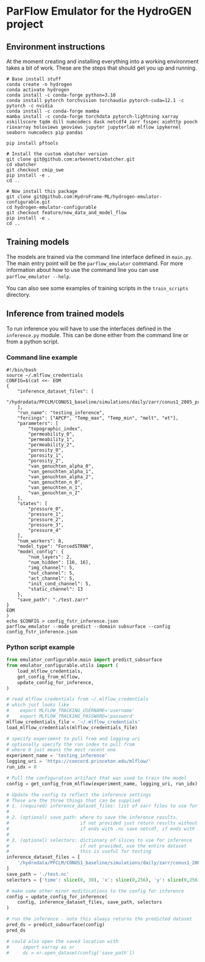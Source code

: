 # ParFlow Emulator for the HydroGEN project

## Environment instructions
At the moment creating and installing everything into a working environment takes a bit of work. These are the steps that should get you up and running. 

```
# Base install stuff
conda create -n hydrogen
conda activate hydrogen
conda install -c conda-forge python=3.10
conda install pytorch torchvision torchaudio pytorch-cuda=12.1 -c pytorch -c nvidia
conda install -c conda-forge mamba
mamba install -c conda-forge torchdata pytorch-lightning xarray  xskillscore tqdm dill numcodecs dask netcdf4 zarr fsspec aiohttp pooch rioxarray holoviews geoviews jupyter jupyterlab mlflow ipykernel seaborn numcodecs pip pandas

pip install pftools

# Install the custom xbatcher version
git clone git@github.com:arbennett/xbatcher.git
cd xbatcher
git checkout cmip_swe
pip install -e .
cd ..

# Now install this package
git clone git@github.com:HydroFrame-ML/hydrogen-emulator-configurable.git
cd hydrogen-emulator-configurable
git checkout feature/new_data_and_model_flow
pip install -e .
cd ..
```

## Training models
The models are trained via the command line interface defined in `main.py`. The main entry point will be the `parflow_emulator` command. For more information about how to use the command line you can use `parflow_emulator --help`. 

You can also see some examples of training scripts in the `train_scripts` directory. 

## Inference from trained models
To run inference you will have to use the interfaces defined in the `inference.py` module.
This can be done either from the command line or from a python script. 

### Command line example
```
#!/bin/bash
source ~/.mlflow_credentials
CONFIG=$(cat <<- EOM
{
    "inference_dataset_files": [
        "/hydrodata/PFCLM/CONUS1_baseline/simulations/daily/zarr/conus1_2005_preprocessed.zarr"
    ],
    "run_name": "testing_inference",
    "forcings": ["APCP", "Temp_max", "Temp_min", "melt", "et"],
    "parameters": [
        "topographic_index",
        "permeability_0",
        "permeability_1",
        "permeability_2",
        "porosity_0",
        "porosity_1",
        "porosity_2",
        "van_genuchten_alpha_0",
        "van_genuchten_alpha_1",
        "van_genuchten_alpha_2",
        "van_genuchten_n_0",
        "van_genuchten_n_1",
        "van_genuchten_n_2"
    ],
    "states": [
        "pressure_0",
        "pressure_1",
        "pressure_2",
        "pressure_3",
        "pressure_4"
    ],
    "num_workers": 8,
    "model_type": "ForcedSTRNN",
    "model_config": {
        "num_layers": 2,
        "num_hidden": [16, 16],
        "img_channel": 5,
        "out_channel": 5,
        "act_channel": 5,
        "init_cond_channel": 5,
        "static_channel": 13
    },
    "save_path": "./test.zarr"
}
EOM
)
echo $CONFIG > config_fstr_inference.json
parflow_emulator --mode predict --domain subsurface --config config_fstr_inference.json
```

### Python script example
```python
from emulator_configurable.main import predict_subsurface
from emulator_configurable.utils import (
    load_mlflow_credentials,
    get_config_from_mlflow,
    update_config_for_inference,
)

# read mlflow credentials from ~/.mlflow_credentials
# which just looks like
#    export MLFLOW_TRACKING_USERNAME='username'
#    export MLFLOW_TRACKING_PASSWORD='password'
mlflow_credentials_file = '~/.mlflow_credentials'
load_mlflow_credentials(mlflow_credentials_file)

# specify experiment to pull from and logging uri
# optionally specify the run index to pull from
# where 0 just means the most recent one
experiment_name = 'testing_inference'
logging_uri = 'https://concord.princeton.edu/mlflow/'
run_idx = 0

# Pull the configuration artifact that was used to train the model
config = get_config_from_mlflow(experiment_name, logging_uri, run_idx)

# Update the config to reflect the inference settings
# These are the three things that can be supplied
# 1. (required) inference_dataset_files: list of zarr files to use for inference
#
# 2. (optional) save_path: where to save the inference results. 
#                          if not provided just return results without saving
#                          if ends with .nc save netcdf, if ends with .zarr save zarr
# 
# 3. (optional) selectors: dictionary of slices to use for inference
#                          if not provided, use the entire dataset
#                          this is useful for testing
inference_dataset_files = [
    '/hydrodata/PFCLM/CONUS1_baseline/simulations/daily/zarr/conus1_2005_preprocessed.zarr'
]
save_path = './test.nc'
selectors = {'time': slice(0, 30), 'x': slice(0,256), 'y': slice(0,256)}

# make some other minor modifications to the config for inference
config = update_config_for_inference(
    config, inference_dataset_files, save_path, selectors
)

# run the inference - note this always returns the predicted dataset
pred_ds = predict_subsurface(config)
pred_ds

# could also open the saved location with
#     import xarray as xr
#     ds = xr.open_dataset(config['save_path'])
```
